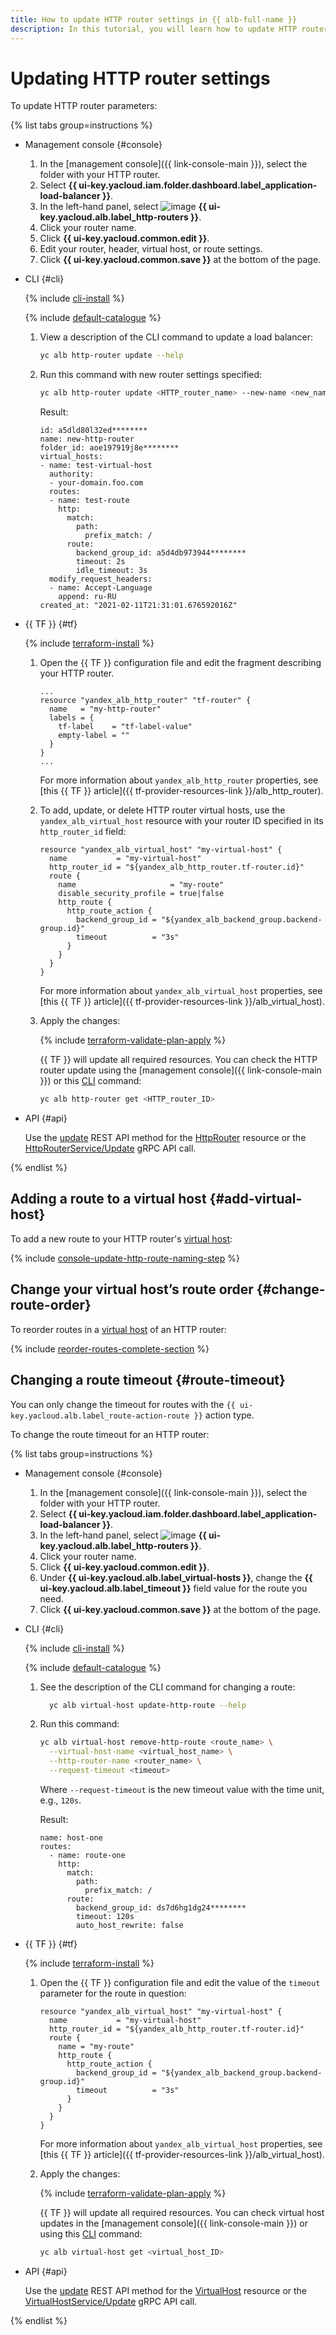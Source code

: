 ```yaml
---
title: How to update HTTP router settings in {{ alb-full-name }}
description: In this tutorial, you will learn how to update HTTP router settings.
---
```


# Updating HTTP router settings

To update HTTP router parameters:

{% list tabs group=instructions %}

- Management console {#console}

  1. In the [management console]({{ link-console-main }}), select the folder with your HTTP router.
  1. Select **{{ ui-key.yacloud.iam.folder.dashboard.label_application-load-balancer }}**.
  1. In the left-hand panel, select ![image](../../_assets/console-icons/route.svg) **{{ ui-key.yacloud.alb.label_http-routers }}**.
  1. Click your router name.
  1. Click **{{ ui-key.yacloud.common.edit }}**.
  1. Edit your router, header, virtual host, or route settings.
  1. Click **{{ ui-key.yacloud.common.save }}** at the bottom of the page.

- CLI {#cli}

  {% include [cli-install](../../_includes/cli-install.md) %}

  {% include [default-catalogue](../../_includes/default-catalogue.md) %}

  1. View a description of the CLI command to update a load balancer:

     ```bash
     yc alb http-router update --help
     ```

  1. Run this command with new router settings specified:

     ```bash
     yc alb http-router update <HTTP_router_name> --new-name <new_name_for_HTTP_router>
     ```

     Result:

     ```text
     id: a5dld80l32ed********
     name: new-http-router
     folder_id: aoe197919j8e********
     virtual_hosts:
     - name: test-virtual-host
       authority:
       - your-domain.foo.com
       routes:
       - name: test-route
         http:
           match:
             path:
               prefix_match: /
           route:
             backend_group_id: a5d4db973944********
             timeout: 2s
             idle_timeout: 3s
       modify_request_headers:
       - name: Accept-Language
         append: ru-RU
     created_at: "2021-02-11T21:31:01.676592016Z"
     ```

- {{ TF }} {#tf}

  {% include [terraform-install](../../_includes/terraform-install.md) %}

  1. Open the {{ TF }} configuration file and edit the fragment describing your HTTP router.

     ```hcl
     ...
     resource "yandex_alb_http_router" "tf-router" {
       name   = "my-http-router"
       labels = {
         tf-label    = "tf-label-value"
         empty-label = ""
       }
     }
     ...
     ```

     For more information about `yandex_alb_http_router` properties, see [this {{ TF }} article]({{ tf-provider-resources-link }}/alb_http_router).

  1. To add, update, or delete HTTP router virtual hosts, use the `yandex_alb_virtual_host` resource with your router ID specified in its `http_router_id` field:

     ```hcl
     resource "yandex_alb_virtual_host" "my-virtual-host" {
       name           = "my-virtual-host"
       http_router_id = "${yandex_alb_http_router.tf-router.id}"
       route {
         name                     = "my-route"
         disable_security_profile = true|false
         http_route {
           http_route_action {
             backend_group_id = "${yandex_alb_backend_group.backend-group.id}"
             timeout          = "3s"
           }
         }
       }
     }
     ```

     For more information about `yandex_alb_virtual_host` properties, see [this {{ TF }} article]({{ tf-provider-resources-link }}/alb_virtual_host).

  1. Apply the changes:

     {% include [terraform-validate-plan-apply](../../_tutorials/_tutorials_includes/terraform-validate-plan-apply.md) %}

     {{ TF }} will update all required resources. You can check the HTTP router update using the [management console]({{ link-console-main }}) or this [CLI](../../cli/quickstart.md) command:

     ```bash
     yc alb http-router get <HTTP_router_ID>
     ```



- API {#api}

  Use the [update](../api-ref/HttpRouter/update.md) REST API method for the [HttpRouter](../api-ref/HttpRouter/index.md) resource or the [HttpRouterService/Update](../api-ref/grpc/HttpRouter/update.md) gRPC API call.

{% endlist %}

## Adding a route to a virtual host {#add-virtual-host}

To add a new route to your HTTP router's [virtual host](../concepts/http-router.md#virtual-host):

{% include [console-update-http-route-naming-step](../../_includes/application-load-balancer/instruction-steps/route-create-complete-section.md) %}

## Change your virtual host’s route order {#change-route-order}

To reorder routes in a [virtual host](../concepts/http-router.md#virtual-host) of an HTTP router:

{% include [reorder-routes-complete-section](../../_includes/application-load-balancer/instruction-steps/reorder-routes-complete-section.md) %}

## Changing a route timeout {#route-timeout}

You can only change the timeout for routes with the `{{ ui-key.yacloud.alb.label_route-action-route }}` action type.

To change the route timeout for an HTTP router:

{% list tabs group=instructions %}

- Management console {#console}

  1. In the [management console]({{ link-console-main }}), select the folder with your HTTP router.
  1. Select **{{ ui-key.yacloud.iam.folder.dashboard.label_application-load-balancer }}**.
  1. In the left-hand panel, select ![image](../../_assets/console-icons/route.svg) **{{ ui-key.yacloud.alb.label_http-routers }}**.
  1. Click your router name.
  1. Click **{{ ui-key.yacloud.common.edit }}**.
  1. Under **{{ ui-key.yacloud.alb.label_virtual-hosts }}**, change the **{{ ui-key.yacloud.alb.label_timeout }}** field value for the route you need.
  1. Click **{{ ui-key.yacloud.common.save }}** at the bottom of the page.

- CLI {#cli}

  {% include [cli-install](../../_includes/cli-install.md) %}

  {% include [default-catalogue](../../_includes/default-catalogue.md) %}

  1. See the description of the CLI command for changing a route:

      ```bash
        yc alb virtual-host update-http-route --help
      ```

  1. Run this command:

      ```bash
      yc alb virtual-host remove-http-route <route_name> \
        --virtual-host-name <virtual_host_name> \
        --http-router-name <router_name> \
        --request-timeout <timeout>
      ```

      Where `--request-timeout` is the new timeout value with the time unit, e.g., `120s`.

      Result:

      ```text
      name: host-one
      routes:
        - name: route-one
          http:
            match:
              path:
                prefix_match: /
            route:
              backend_group_id: ds7d6hg1dg24********
              timeout: 120s
              auto_host_rewrite: false
      ```

- {{ TF }} {#tf}

  {% include [terraform-install](../../_includes/terraform-install.md) %}

  1. Open the {{ TF }} configuration file and edit the value of the `timeout` parameter for the route in question:

     ```hcl
     resource "yandex_alb_virtual_host" "my-virtual-host" {
       name           = "my-virtual-host"
       http_router_id = "${yandex_alb_http_router.tf-router.id}"
       route {
         name = "my-route"
         http_route {
           http_route_action {
             backend_group_id = "${yandex_alb_backend_group.backend-group.id}"
             timeout          = "3s"
           }
         }
       }
     }
     ```

     For more information about `yandex_alb_virtual_host` properties, see [this {{ TF }} article]({{ tf-provider-resources-link }}/alb_virtual_host).

  1. Apply the changes:

      {% include [terraform-validate-plan-apply](../../_tutorials/_tutorials_includes/terraform-validate-plan-apply.md) %}

      {{ TF }} will update all required resources. You can check virtual host updates in the [management console]({{ link-console-main }}) or using this [CLI](../../cli/quickstart.md) command:

      ```bash
      yc alb virtual-host get <virtual_host_ID>
      ```

- API {#api}

  Use the [update](../api-ref/VirtualHost/update.md) REST API method for the [VirtualHost](../api-ref/VirtualHost/index.md) resource or the [VirtualHostService/Update](../api-ref/grpc/VirtualHost/update.md) gRPC API call.

{% endlist %}